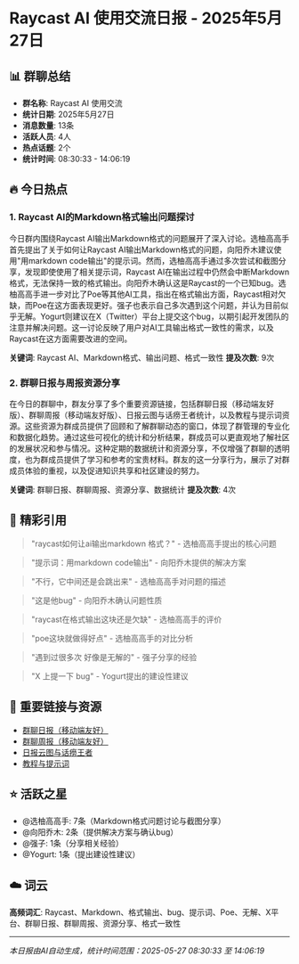 # Raycast AI 使用交流日报 - 2025年5月27日

## 📊 群聊总结

- **群名称**: Raycast AI 使用交流
- **统计日期**: 2025年5月27日
- **消息数量**: 13条
- **活跃人员**: 4人
- **热点话题**: 2个
- **统计时间**: 08:30:33 - 14:06:19

## 🔥 今日热点

### 1. Raycast AI的Markdown格式输出问题探讨

今日群内围绕Raycast AI输出Markdown格式的问题展开了深入讨论。选柚高高手首先提出了关于如何让Raycast AI输出Markdown格式的问题，向阳乔木建议使用"用markdown code输出"的提示词。然而，选柚高高手通过多次尝试和截图分享，发现即使使用了相关提示词，Raycast AI在输出过程中仍然会中断Markdown格式，无法保持一致的格式输出。向阳乔木确认这是Raycast的一个已知bug。选柚高高手进一步对比了Poe等其他AI工具，指出在格式输出方面，Raycast相对欠缺，而Poe在这方面表现更好。强子也表示自己多次遇到这个问题，并认为目前似乎无解。Yogurt则建议在X（Twitter）平台上提交这个bug，以期引起开发团队的注意并解决问题。这一讨论反映了用户对AI工具输出格式一致性的需求，以及Raycast在这方面需要改进的空间。

**关键词**: Raycast AI、Markdown格式、输出问题、格式一致性
**提及次数**: 9次

### 2. 群聊日报与周报资源分享

在今日的群聊中，群友分享了多个重要资源链接，包括群聊日报（移动端友好版）、群聊周报（移动端友好版）、日报云图与话痨王者统计，以及教程与提示词资源。这些资源为群成员提供了回顾和了解群聊动态的窗口，体现了群管理的专业化和数据化趋势。通过这些可视化的统计和分析结果，群成员可以更直观地了解社区的发展状况和参与情况。这种定期的数据统计和资源分享，不仅增强了群聊的透明度，也为群成员提供了学习和参考的宝贵材料。群友的这一分享行为，展示了对群成员体验的重视，以及促进知识共享和社区建设的努力。

**关键词**: 群聊日报、群聊周报、资源分享、数据统计
**提及次数**: 4次

## 💬 精彩引用

> "raycast如何让ai输出markdown 格式？" - 选柚高高手提出的核心问题

> "提示词：用markdown code输出" - 向阳乔木提供的解决方案

> "不行，它中间还是会跳出来" - 选柚高高手对问题的描述

> "这是他bug" - 向阳乔木确认问题性质

> "raycast在格式输出这块还是欠缺" - 选柚高高手的评价

> "poe这块就做得好点" - 选柚高高手的对比分析

> "遇到过很多次 好像是无解的" - 强子分享的经验

> "X 上提一下 bug" - Yogurt提出的建设性建议

## 🔗 重要链接与资源

- [群聊日报（移动端友好）](https://s.mrw.so/cuQS3)
- [群聊周报（移动端友好）](https://s.mrw.so/9rG66)
- [日报云图与话痨王者](https://s.mrw.so/aZC83)
- [教程与提示词](https://s.mrw.so/8F5yP)

## ⭐ 活跃之星

- @选柚高高手: 7条（Markdown格式问题讨论与截图分享）
- @向阳乔木: 2条（提供解决方案与确认bug）
- @强子: 1条（分享相关经验）
- @Yogurt: 1条（提出建设性建议）

## ☁️ 词云

**高频词汇**: Raycast、Markdown、格式输出、bug、提示词、Poe、无解、X平台、群聊日报、群聊周报、资源分享、格式一致性

---

*本日报由AI自动生成，统计时间范围：2025-05-27 08:30:33 至 14:06:19*